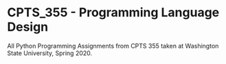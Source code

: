 # CPTS_355 - Programming Language Design
All Python Programming Assignments from CPTS 355 taken at Washington State University, Spring 2020.
